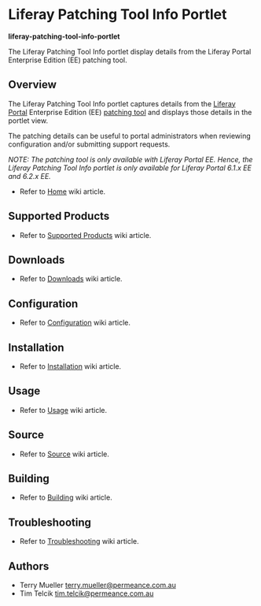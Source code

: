 # Liferay Patching Tool Info Portlet

**liferay-patching-tool-info-portlet**

The Liferay Patching Tool Info portlet display details from the Liferay Portal Enterprise Edition (EE) patching tool.


## Overview


The Liferay Patching Tool Info portlet captures details from the [Liferay Portal](https://www.liferay.com/documentation/liferay-portal/6.2/user-guide) Enterprise Edition (EE) [patching tool](https://www.liferay.com/documentation/liferay-portal/6.2/user-guide/-/ai/patching-liferay-liferay-portal-6-2-user-guide-18-en) and displays those details in the portlet view.

The patching details can be useful to portal administrators when reviewing configuration and/or submitting support requests.

_NOTE: The patching tool is only available with Liferay Portal EE. Hence, the Liferay Patching Tool Info portlet is only available for Liferay Portal 6.1.x EE and 6.2.x EE._

* Refer to [Home](https://github.com/permeance/liferay-patching-tool-info-portlet/wiki/Home) wiki article.


## Supported Products

* Refer to [Supported Products](https://github.com/permeance/liferay-patching-tool-info-portlet/wiki/Supported-Products) wiki article.


## Downloads

* Refer to [Downloads](https://github.com/permeance/liferay-patching-tool-info-portlet/wiki/Downloads) wiki article.


## Configuration

* Refer to [Configuration](https://github.com/permeance/liferay-patching-tool-info-portlet/wiki/Configuration) wiki article.


## Installation

* Refer to [Installation](https://github.com/permeance/liferay-patching-tool-info-portlet/wiki/Installation) wiki article.


## Usage

* Refer to [Usage](https://github.com/permeance/liferay-patching-tool-info-portlet/wiki/Usage) wiki article.


## Source

* Refer to [Source](https://github.com/permeance/liferay-patching-tool-info-portlet/wiki/Source) wiki article.


## Building

* Refer to [Building](https://github.com/permeance/liferay-patching-tool-info-portlet/wiki/Building) wiki article.


## Troubleshooting

* Refer to [Troubleshooting](https://github.com/permeance/liferay-patching-tool-info-portlet/wiki/Troubleshooting) wiki article.


## Authors

* Terry Mueller <terry.mueller@permeance.com.au>
* Tim Telcik <tim.telcik@permeance.com.au>

